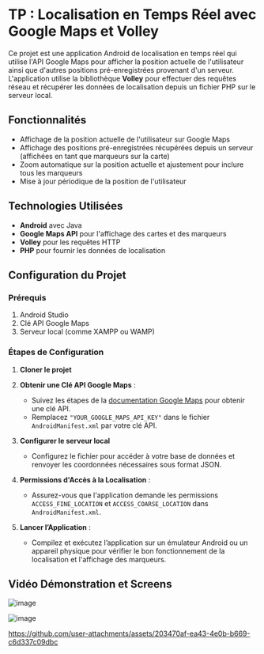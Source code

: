 # TP : Localisation en Temps Réel avec Google Maps et Volley

Ce projet est une application Android de localisation en temps réel qui utilise l'API Google Maps pour afficher la position actuelle de l'utilisateur ainsi que d'autres positions pré-enregistrées provenant d'un serveur. L'application utilise la bibliothèque **Volley** pour effectuer des requêtes réseau et récupérer les données de localisation depuis un fichier PHP sur le serveur local.

## Fonctionnalités

- Affichage de la position actuelle de l'utilisateur sur Google Maps
- Affichage des positions pré-enregistrées récupérées depuis un serveur (affichées en tant que marqueurs sur la carte)
- Zoom automatique sur la position actuelle et ajustement pour inclure tous les marqueurs
- Mise à jour périodique de la position de l'utilisateur

## Technologies Utilisées

- **Android** avec Java
- **Google Maps API** pour l'affichage des cartes et des marqueurs
- **Volley** pour les requêtes HTTP
- **PHP** pour fournir les données de localisation

## Configuration du Projet

### Prérequis

1. Android Studio
2. Clé API Google Maps
3. Serveur local (comme XAMPP ou WAMP)

### Étapes de Configuration

1. **Cloner le projet** 
2. **Obtenir une Clé API Google Maps** :
   - Suivez les étapes de la [documentation Google Maps](https://developers.google.com/maps/documentation/android-sdk/get-api-key) pour obtenir une clé API.
   - Remplacez `"YOUR_GOOGLE_MAPS_API_KEY"` dans le fichier `AndroidManifest.xml` par votre clé API.

3. **Configurer le serveur local**
   - Configurez le fichier pour accéder à votre base de données et renvoyer les coordonnées nécessaires sous format JSON.
   
4. **Permissions d'Accès à la Localisation** :
   - Assurez-vous que l'application demande les permissions `ACCESS_FINE_LOCATION` et `ACCESS_COARSE_LOCATION` dans `AndroidManifest.xml`.

5. **Lancer l’Application** :
   - Compilez et exécutez l’application sur un émulateur Android ou un appareil physique pour vérifier le bon fonctionnement de la localisation et l'affichage des marqueurs.


## Vidéo Démonstration et Screens

![image](https://github.com/user-attachments/assets/8b5ecf53-fb70-4a61-bfd9-6284b1108ab2)

![image](https://github.com/user-attachments/assets/ea12373b-b3fb-4070-ae70-05e7bc5bc6d1)


https://github.com/user-attachments/assets/203470af-ea43-4e0b-b669-c6d337c09dbc



